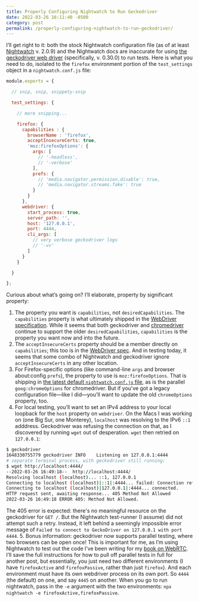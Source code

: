 ```yaml
---
title: Properly Configuring Nightwatch to Run Geckodriver
date: 2022-03-26 16:11:40 -0500
category: post
permalink: /properly-configuring-nightwatch-to-run-geckodriver/
---
```


I’ll get right to it: both the stock Nightwatch configuration file (as of at least
[Nightwatch](https://nightwatchjs.org) v. 2.0.9) and the Nightwatch docs are inaccurate for using
[the geckodriver web driver](https://github.com/mozilla/geckodriver) (specifically, v. 0.30.0) to
run tests. Here is what you need to do, isolated to the `firefox` environment portion of the
`test_settings` object in a `nightwatch.conf.js` file:

```javascript
module.exports = {

  // snip, snip, snippety-snip

  test_settings: {

    // more snipping...

    firefox: {
      capabilities : {
        browserName : 'firefox',
        acceptInsecureCerts: true,
        'moz:firefoxOptions': {
          args: [
            // '-headless',
            // '-verbose'
          ],
          prefs: {
            // 'media.navigator.permission.disable': true,
            // 'media.navigator.streams.fake': true
          }
        }
      },
      webdriver: {
        start_process: true,
        server_path: '',
        host: '127.0.0.1',
        port: 4444,
        cli_args: [
          // very verbose geckodriver logs
          // '-vv'
        ]
      }
    }

  }

};
```

Curious about what’s going on? I’ll elaborate, property by significant property:

1. The property you want is `capabilities`, not `desiredCapabilities`. The `capabilities` property
  is what ultimately shipped in the [WebDriver
  specification](https://www.w3.org/TR/webdriver/#capabilities). While it seems that both
  geckodriver and [chromedriver](https://chromedriver.chromium.org/capabilities) continue to support
  the older `desiredCapabilities`, `capabilities` is the property you want now and into the future.
2. The `acceptInsecureCerts` property should be a member directly on `capabilities`; this too is in
  the [WebDriver spec](https://www.w3.org/TR/webdriver/#dfn-insecure-tls-certificates). And in
  testing today, it seems that some combo of Nightwatch and geckodriver ignore `acceptInsecureCerts`
  in any other location.
3. For Firefox-specific options (like command-line `args` and browser about:config `prefs`), the
  property to use is `moz:firefoxOptions`. That is shipping in [the latest default
  `nightwatch.conf.js`
  file](https://github.com/nightwatchjs/nightwatch/blob/01c3f12270218eac7345767c14de5f073e6ae500/lib/runner/cli/nightwatch.conf.ejs),
  as is the parallel `goog:chromeOptions` for chromedriver. But if you've got a legacy configuration
  file—like I did—you'll want to update the old `chromeOptions` property, too.
4. For local testing, you’ll want to set an IPv4 address to your local loopback for the `host`
  property on `webdriver`. On the Macs I was working on (one Big Sur, one Monterey), `localhost` was
  resolving to the IPv6 `::1` adddress. Geckodriver was refusing the connection on that, as I
  discovered by running `wget` out of desperation. `wget` then retried on `127.0.0.1`:
  ```sh
  $ geckodriver
  1648330755779	geckodriver	INFO	Listening on 127.0.0.1:4444
  # separate terminal process, with geckodriver still running:
  $ wget http://localhost:4444/                                                      [3.1.1]
  --2022-03-26 16:49:18--  http://localhost:4444/
  Resolving localhost (localhost)... ::1, 127.0.0.1
  Connecting to localhost (localhost)|::1|:4444... failed: Connection refused.
  Connecting to localhost (localhost)|127.0.0.1|:4444... connected.
  HTTP request sent, awaiting response... 405 Method Not Allowed
  2022-03-26 16:49:18 ERROR 405: Method Not Allowed.
  ```
  The 405 error is expected: there's no meaningful resource on the geckodriver for `GET /`. But the
  Nightwatch test-runner (I assume) did not attempt such a retry. Instead, it left behind a
  seemingly impossible error message of `Failed to connect to GeckoDriver on 127.0.0.1 with port
  4444`.
5. Bonus information: geckodriver now supports parallel testing, where two browsers can be open
  once! This is important for me, as I’m using Nightwatch to test out the code I’ve been writing for
  my [book on WebRTC](https://pragprog.com/titles/ksrtc/programming-webrtc/). I’ll save the full
  instructions for how to pull off parallel tests in full for another post, but essentially, you
  just need two different environments (I have `firefoxActive` and `firefoxPassive`, rather than
  just `firefox`). And each environment must have its own webdriver process on its own port. So
  `4444` (the default) on one, and say `4445` on another. When you go to run nightwatch, pass in the
  `-e` argument with the two environments: `npx nightwatch -e firefoxActive,firefoxPassive`.
